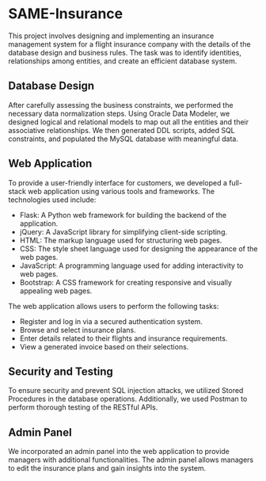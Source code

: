 # SAME-Insurance
This project involves designing and implementing an insurance management system for a flight insurance company with the details of the database design and business rules. The task was to identify identities, relationships among entities, and create an efficient database system.

## Database Design
After carefully assessing the business constraints, we performed the necessary data normalization steps. Using Oracle Data Modeler, we designed logical and relational models to map out all the entities and their associative relationships. We then generated DDL scripts, added SQL constraints, and populated the MySQL database with meaningful data.

## Web Application
To provide a user-friendly interface for customers, we developed a full-stack web application using various tools and frameworks. The technologies used include:

* Flask: A Python web framework for building the backend of the application.
* jQuery: A JavaScript library for simplifying client-side scripting.
* HTML: The markup language used for structuring web pages.
* CSS: The style sheet language used for designing the appearance of the web pages.
* JavaScript: A programming language used for adding interactivity to web pages.
* Bootstrap: A CSS framework for creating responsive and visually appealing web pages.

The web application allows users to perform the following tasks:

* Register and log in via a secured authentication system.
* Browse and select insurance plans.
* Enter details related to their flights and insurance requirements.
* View a generated invoice based on their selections.

## Security and Testing
To ensure security and prevent SQL injection attacks, we utilized Stored Procedures in the database operations. Additionally, we used Postman to perform thorough testing of the RESTful APIs.

## Admin Panel
We incorporated an admin panel into the web application to provide managers with additional functionalities. The admin panel allows managers to edit the insurance plans and gain insights into the system.
